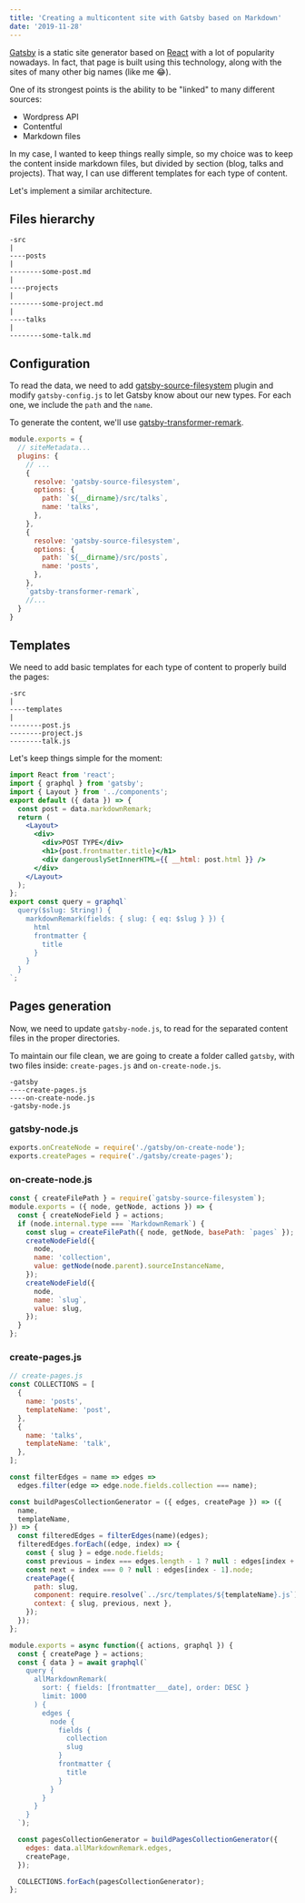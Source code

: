 ```yaml
---
title: 'Creating a multicontent site with Gatsby based on Markdown'
date: '2019-11-28'
---
```


[Gatsby](https://www.gatsbyjs.org/) is a static site generator based on [React](https://reactjs.org/) with a lot of popularity nowadays. In fact, that page is built using this technology, along with the sites of many other big names (like me 😂).

One of its strongest points is the ability to be "linked" to many different sources:

- Wordpress API
- Contentful
- Markdown files

In my case, I wanted to keep things really simple, so my choice was to keep the content inside markdown files, but divided by section (blog, talks and projects). That way, I can use different templates for each type of content.

Let's implement a similar architecture.

## Files hierarchy

```
-src
|
----posts
|
--------some-post.md
|
----projects
|
--------some-project.md
|
----talks
|
--------some-talk.md
```

## Configuration

To read the data, we need to add [gatsby-source-filesystem](https://www.gatsbyjs.org/packages/gatsby-source-filesystem/) plugin and modify `gatsby-config.js` to let Gatsby know about our new types. For each one, we include the `path` and the `name`.

To generate the content, we'll use [gatsby-transformer-remark](https://www.gatsbyjs.org/packages/gatsby-transformer-remark).

```js
module.exports = {
  // siteMetadata...
  plugins: {
    // ...
    {
      resolve: 'gatsby-source-filesystem',
      options: {
        path: `${__dirname}/src/talks`,
        name: 'talks',
      },
    },
    {
      resolve: 'gatsby-source-filesystem',
      options: {
        path: `${__dirname}/src/posts`,
        name: 'posts',
      },
    },
    `gatsby-transformer-remark`,
    //...
  }
}
```

## Templates

We need to add basic templates for each type of content to properly build the pages:

```
-src
|
----templates
|
--------post.js
--------project.js
--------talk.js
```

Let's keep things simple for the moment:

```jsx
import React from 'react';
import { graphql } from 'gatsby';
import { Layout } from '../components';
export default ({ data }) => {
  const post = data.markdownRemark;
  return (
    <Layout>
      <div>
        <div>POST TYPE</div>
        <h1>{post.frontmatter.title}</h1>
        <div dangerouslySetInnerHTML={{ __html: post.html }} />
      </div>
    </Layout>
  );
};
export const query = graphql`
  query($slug: String!) {
    markdownRemark(fields: { slug: { eq: $slug } }) {
      html
      frontmatter {
        title
      }
    }
  }
`;
```

## Pages generation

Now, we need to update `gatsby-node.js`, to read for the separated content files in the proper directories.

To maintain our file clean, we are going to create a folder called `gatsby`, with two files inside: `create-pages.js` and `on-create-node.js`.

```
-gatsby
----create-pages.js
----on-create-node.js
-gatsby-node.js
```

### gatsby-node.js

```js
exports.onCreateNode = require('./gatsby/on-create-node');
exports.createPages = require('./gatsby/create-pages');
```

### on-create-node.js

```js
const { createFilePath } = require(`gatsby-source-filesystem`);
module.exports = ({ node, getNode, actions }) => {
  const { createNodeField } = actions;
  if (node.internal.type === `MarkdownRemark`) {
    const slug = createFilePath({ node, getNode, basePath: `pages` });
    createNodeField({
      node,
      name: 'collection',
      value: getNode(node.parent).sourceInstanceName,
    });
    createNodeField({
      node,
      name: `slug`,
      value: slug,
    });
  }
};
```

### create-pages.js

```js
// create-pages.js
const COLLECTIONS = [
  {
    name: 'posts',
    templateName: 'post',
  },
  {
    name: 'talks',
    templateName: 'talk',
  },
];

const filterEdges = name => edges =>
  edges.filter(edge => edge.node.fields.collection === name);

const buildPagesCollectionGenerator = ({ edges, createPage }) => ({
  name,
  templateName,
}) => {
  const filteredEdges = filterEdges(name)(edges);
  filteredEdges.forEach((edge, index) => {
    const { slug } = edge.node.fields;
    const previous = index === edges.length - 1 ? null : edges[index + 1].node;
    const next = index === 0 ? null : edges[index - 1].node;
    createPage({
      path: slug,
      component: require.resolve(`../src/templates/${templateName}.js`),
      context: { slug, previous, next },
    });
  });
};

module.exports = async function({ actions, graphql }) {
  const { createPage } = actions;
  const { data } = await graphql(`
    query {
      allMarkdownRemark(
        sort: { fields: [frontmatter___date], order: DESC }
        limit: 1000
      ) {
        edges {
          node {
            fields {
              collection
              slug
            }
            frontmatter {
              title
            }
          }
        }
      }
    }
  `);

  const pagesCollectionGenerator = buildPagesCollectionGenerator({
    edges: data.allMarkdownRemark.edges,
    createPage,
  });

  COLLECTIONS.forEach(pagesCollectionGenerator);
};
```
